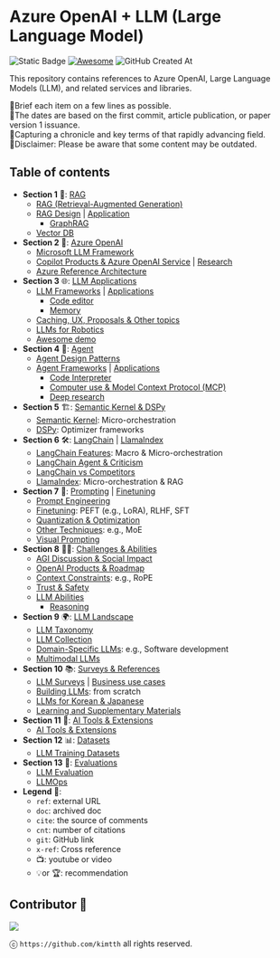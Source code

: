 # Azure OpenAI + LLM (Large Language Model) 

![Static Badge](https://img.shields.io/badge/llm-azure_openai-blue?style=flat-square) <a href="https://awesome.re"><img src="https://awesome.re/badge-flat2.svg" alt="Awesome"></a> ![GitHub Created At](https://img.shields.io/github/created-at/kimtth/awesome-azure-openai-llm?style=flat-square)

This repository contains references to Azure OpenAI, Large Language Models (LLM), and related services and libraries.

🔹Brief each item on a few lines as possible. <br/>
🔹The dates are based on the first commit, article publication, or paper version 1 issuance. <br/>
🔹Capturing a chronicle and key terms of that rapidly advancing field. <br/>
🔹Disclaimer: Please be aware that some content may be outdated.

## Table of contents

- **Section 1** 🎯: [RAG](section/rag.md/#rag-retrieval-augmented-generation)
  - [RAG (Retrieval-Augmented Generation)](section/rag.md/#rag-retrieval-augmented-generation)
  - [RAG Design](section/rag.md/#rag-solution-design) | [Application](section/rag.md/#rag-development)
    - [GraphRAG](section/rag.md/#graphrag)
  - [Vector DB](section/rag.md/#vector-database-comparison)
- **Section 2** 🌌: [Azure OpenAI](section/aoai.md/#azure-openai-and-reference-architecture)
  - [Microsoft LLM Framework](section/aoai.md/#microsoft-azure-openai-llm-framework)
  - [Copilot Products & Azure OpenAI Service](section/aoai.md/#copilot-products) | [Research](section/aoai.md/#research)
  - [Azure Reference Architecture](section/aoai.md/#azure-reference-architectures)
- **Section 3** 🌐: [LLM Applications](section/app.md/#applications-and-frameworks)
  - [LLM Frameworks](section/app.md/#applications-frameworks-and-user-interface-uiux) | [Applications](section/app.md/#llm-application-development)
    - [Code editor](section/app.md/#code-editor)
    - [Memory](section/app.md/#llm-memory)
  - [Caching, UX, Proposals & Other topics](section/app.md/#caching)
  - [LLMs for Robotics](section/app.md/#llm-for-robotics-bridging-ai-and-robotics)
  - [Awesome demo](section/app.md/#awesome-demo)
- **Section 4** 🤖: [Agent](section/agent.md/#agent)
  - [Agent Design Patterns](section/agent.md/#agent-design-patterns)
  - [Agent Frameworks](section/agent.md/#agent-framework) | [Applications](section/agent.md/#agent-application)
    - [Code Interpreter](section/agent.md/#oss-alternatives-for-openai-code-interpreter-aka-advanced-data-analytics)
    - [Computer use & Model Context Protocol (MCP)](section/agent.md/#computer-use--model-context-protocol-mcp)
    - [Deep research](section/agent.md/#deep-research)
- **Section 5** 🏗️: [Semantic Kernel & DSPy](section/sk_dspy.md/#microsoft-semantic-kernel-and-stanford-nlp-dspy)
  - [Semantic Kernel](section/sk_dspy.md/#semantic-kernel): Micro-orchestration
  - [DSPy](section/sk_dspy.md/#dspy): Optimizer frameworks
- **Section 6** 🛠️: [LangChain](section/langchain.md/#langchain-features-usage-and-comparisons) | [LlamaIndex](section/langchain.md/#llamaindex)
  - [LangChain Features](section/langchain.md/#langchain-feature-matrix--cheetsheet): Macro & Micro-orchestration
  - [LangChain Agent & Criticism](section/langchain.md/#langchain-chain-type-chains--summarizer)
  - [LangChain vs Competitors](section/langchain.md/#langchain-vs-competitors)
  - [LlamaIndex](section/langchain.md/#llamaindex): Micro-orchestration & RAG
- **Section 7** 🧠: [Prompting](section/prompt.md/#prompt-engineering) | [Finetuning](section/ft.md/#finetuning)
  - [Prompt Engineering](section/prompt.md/#prompt-engineering)
  - [Finetuning](section/ft.md/#finetuning): PEFT (e.g., LoRA), RLHF, SFT
  - [Quantization & Optimization](section/ft.md/#quantization-techniques)
  - [Other Techniques](section/ft.md/#other-techniques-and-llm-patterns): e.g., MoE
  - [Visual Prompting](section/prompt.md/#visual-prompting--visual-grounding)
- **Section 8** 🏄‍♂️: [Challenges & Abilities](section/chab.md/#large-language-model-challenges-and-solutions)
  - [AGI Discussion & Social Impact](section/chab.md/#agi-discussion-and-social-impact)
  - [OpenAI Products & Roadmap](section/chab.md/#openais-roadmap-and-products)
  - [Context Constraints](section/chab.md/#context-constraints): e.g., RoPE
  - [Trust & Safety](section/chab.md/#trustworthy-safe-and-secure-llm)
  - [LLM Abilities](section/chab.md/#large-language-model-is-abilities)
    - [Reasoning](section/chab.md/#reasoning)
- **Section 9** 🌍: [LLM Landscape](section/llm.md/#large-language-model-landscape)
  - [LLM Taxonomy](section/llm.md/#large-language-models-in-2023)
  - [LLM Collection](section/llm.md/#large-language-model-collection)
  - [Domain-Specific LLMs](section/llm.md/#llm-for-domain-specific): e.g., Software development
  - [Multimodal LLMs](section/llm.md/#mllm-multimodal-large-language-model)
- **Section 10** 📚: [Surveys & References](section/survey_ref.md/#survey-and-reference)
  - [LLM Surveys](section/survey_ref.md/#survey-on-large-language-models) | [Business use cases](section/survey_ref.md/#business-use-cases)
  - [Building LLMs](section/survey_ref.md/#build-an-llms-from-scratch-picogpt-and-lit-gpt): from scratch
  - [LLMs for Korean & Japanese](section/survey_ref.md/#llm-materials-for-east-asian-languages)
  - [Learning and Supplementary Materials](section/survey_ref.md/#learning-and-supplementary-materials)
- **Section 11** 🧰: [AI Tools & Extensions](section/ai_tool.md/#general-ai-tools-and-extensions)
  - [AI Tools & Extensions](section/ai_tool.md/#section-10-general-ai-tools-and-extensions)
- **Section 12** 📊: [Datasets](section/dataset.md/#section-11-datasets-for-llm-training)
  - [LLM Training Datasets](section/dataset.md/#datasets-for-llm-training)
- **Section 13** 📝: [Evaluations](section/eval.md/#section-12-evaluating-large-language-models--llmops)
  - [LLM Evaluation](section/eval.md/#evaluating-large-language-models)
  - [LLMOps](section/eval.md/#llmops-large-language-model-operations)
- **Legend** 🔑:
  - `ref`: external URL
  - `doc`: archived doc
  - `cite`: the source of comments
  - `cnt`: number of citations
  - `git`: GitHub link
  - `x-ref`: Cross reference
  - 📺: youtube or video
  - 💡or 🏆: recommendation

## **Contributor** 👀

<a href="https://github.com/kimtth/awesome-azure-openai-llm/graphs/contributors">
  <img src="https://contrib.rocks/image?repo=kimtth/awesome-azure-openai-llm" />
</a>

ⓒ `https://github.com/kimtth` all rights reserved.
